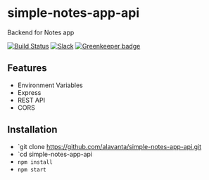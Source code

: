 # simple-notes-app-api
Backend for Notes app 

[![Build Status](https://travis-ci.org/rwieruch/node-express-server-rest-api.svg?branch=master)](https://travis-ci.org/rwieruch/node-express-server-rest-api) [![Slack](https://slack-the-road-to-learn-react.wieruch.com/badge.svg)](https://slack-the-road-to-learn-react.wieruch.com/) [![Greenkeeper badge](https://badges.greenkeeper.io/rwieruch/node-express-server-rest-api.svg)](https://greenkeeper.io/)



## Features

* Environment Variables
* Express
* REST API
* CORS

## Installation

* `git clone https://github.com/alavanta/simple-notes-app-api.git
* `cd simple-notes-app-api
* `npm install`
* `npm start`